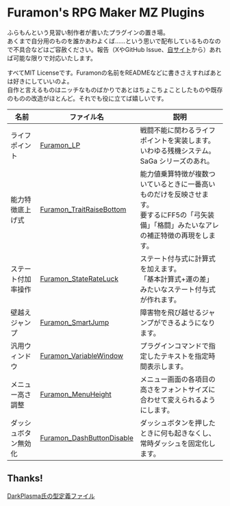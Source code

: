 # Furamon's RPG Maker MZ Plugins

ふらもんという見習い制作者が書いたプラグインの置き場。  
あくまで自分用のものを誰かあわよくば……という思いで配布しているものなので不具合などはご容赦ください。報告（XやGitHub Issue、[自サイト](https://magialabs.blog)から）あれば可能な限りで対応いたします。  

すべてMIT Licenseです。Furamonの名前をREADMEなどに書きさえすればあとは好きにしていいのよ。  
自作と言えるものはニッチなものばかりであとはちょこちょことしたものや既存のものの改造がほとんど。それでも役に立てば嬉しいです。

| 名前                        | ファイル名                                                                                                       | 説明                                                                                                                                             |
| --------------------------- | ---------------------------------------------------------------------------------------------------------------- | ------------------------------------------------------------------------------------------------------------------------------------------------ |
| ライフポイント              | [Furamon_LP](https://github.com/furamon/rmmz_plugin/blob/main/_dist/Furamon_LP.js)                               | 戦闘不能に関わるライフポイントを実装します。<br>いわゆる残機システム。SaGa シリーズのあれ。                                                      |
| 能力特徴底上げ式            | [Furamon_TraitRaiseBottom](https://github.com/furamon/rmmz_plugin/blob/main/_dist/Furamon_TraitRaiseBottom.js)   | 能力値乗算特徴が複数ついているときに一番高いものだけを反映させます。<br> 要するにFF5の「弓矢装備」「格闘」みたいなアレの補正特徴の再現をします。                                                                           |
| ステート付加率操作            | [Furamon_StateRateLuck](https://github.com/furamon/rmmz_plugin/blob/main/_dist/Furamon_StateRateLuck.js)   | ステート付与式に計算式を加えます。<br>「基本計算式+運の差」みたいなステート付与式が作れます。                                                                           |
| 壁越えジャンプ              | [Furamon_SmartJump](https://github.com/furamon/rmmz_plugin/blob/main/_dist/Furamon_SmartJump.js)                 | 障害物を飛び越せるジャンプができるようになります。                                                                                               |
| 汎用ウィンドウ | [Furamon_VariableWindow](https://github.com/furamon/rmmz_plugin/blob/main/_dist/Furamon_VariableWindow.js) | プラグインコマンドで指定したテキストを指定時間表示します。 |
| メニュー高さ調整            | [Furamon_MenuHeight](https://github.com/furamon/rmmz_plugin/blob/main/_dist/Furamon_MenuHeight.js)               | メニュー画面の各項目の高さをフォントサイズに合わせて変えられるようにします。                                                                     |
| ダッシュボタン無効化        | [Furamon_DashButtonDisable](https://github.com/furamon/rmmz_plugin/blob/main/_dist/Furamon_DashButtonDisable.js) | ダッシュボタンを押したときに何も起きなくし、常時ダッシュを固定化します。|

## Thanks!

[DarkPlasma氏の型定義ファイル](https://github.com/elleonard/rmmz-types)
